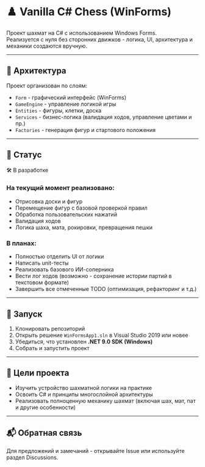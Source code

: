 # ♟️ Vanilla C# Chess (WinForms)

Проект шахмат на C# с использованием Windows Forms.  
Реализуется с нуля без сторонних движков - логика, UI, архитектура и механики создаются вручную.

---

## 📂 Архитектура

Проект организован по слоям:

- `Form` - графический интерфейс (WinForms)
- `GameEngine` - управление логикой игры
- `Entities` - фигуры, клетки, доска
- `Services` - бизнес-логика (валидация ходов, управление цветами и пр.)
- `Factories` - генерация фигур и стартового положения

---

## 🔧 Статус

🛠️ В разработке

### На текущий момент реализовано:

- Отрисовка доски и фигур
- Перемещение фигур с базовой проверкой правил
- Обработка пользовательских нажатий
- Валидация ходов
- Логика шаха, мата, рокировки, превращения пешки

### В планах:

- Полностью отделить UI от логики
- Написать unit-тесты
- Реализовать базового ИИ-соперника
- Вести лог ходов (возможно - сохранение истории партий в текстовом формате)
- Завершить все отмеченные TODO (оптимизация, рефакторинг и т.д.)

---

## 🚀 Запуск

1. Клонировать репозиторий
2. Открыть решение `WinFormsApp1.sln` в Visual Studio 2019 или новее
3. Убедиться, что установлен **.NET 9.0 SDK (Windows)**
4. Собрать и запустить проект

---

## 📌 Цели проекта

- Изучить устройство шахматной логики на практике
- Освоить C# и принципы многослойной архитектуры
- Реализовать полноценную механику шахмат (включая шах, мат, пат и другие особенности)

---

## 📬 Обратная связь

Для предложений и замечаний - открывайте Issue или используйте раздел Discussions.
